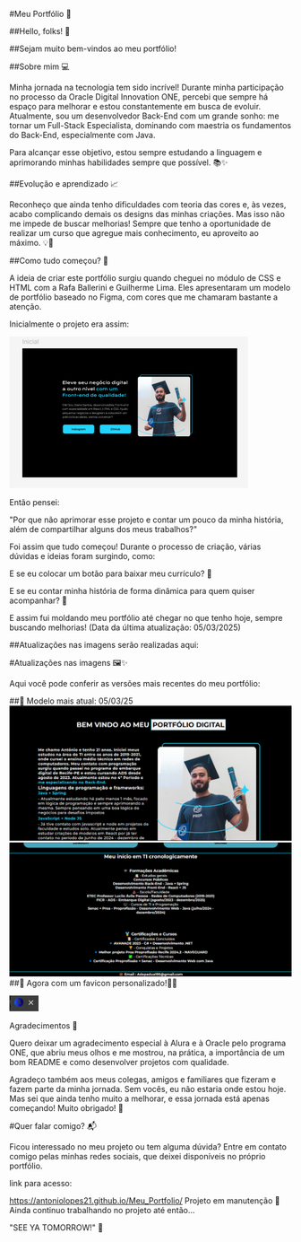﻿#Meu Portfólio 🚀

##Hello, folks! 👋

##Sejam muito bem-vindos ao meu portfólio!

##Sobre mim 💻

Minha jornada na tecnologia tem sido incrível! Durante minha participação no processo da Oracle Digital Innovation ONE, percebi que sempre há espaço para melhorar e estou constantemente em busca de evoluir. Atualmente, sou um desenvolvedor Back-End com um grande sonho: me tornar um Full-Stack Especialista, dominando com maestria os fundamentos do Back-End, especialmente com Java.

Para alcançar esse objetivo, estou sempre estudando a linguagem e aprimorando minhas habilidades sempre que possível. 📚✨

##Evolução e aprendizado 📈

Reconheço que ainda tenho dificuldades com teoria das cores e, às vezes, acabo complicando demais os designs das minhas criações. Mas isso não me impede de buscar melhorias! Sempre que tenho a oportunidade de realizar um curso que agregue mais conhecimento, eu aproveito ao máximo. 💡🎨

##Como tudo começou? 🤔

A ideia de criar este portfólio surgiu quando cheguei no módulo de CSS e HTML com a Rafa Ballerini e Guilherme Lima. Eles apresentaram um modelo de portfólio baseado no Figma, com cores que me chamaram bastante a atenção.

Inicialmente o projeto era assim:

![alt text](img_Project_att/image-1.png)

 Então pensei:

"Por que não aprimorar esse projeto e contar um pouco da minha história, além de compartilhar alguns dos meus trabalhos?"

Foi assim que tudo começou! Durante o processo de criação, várias dúvidas e ideias foram surgindo, como:

E se eu colocar um botão para baixar meu currículo? 📄

E se eu contar minha história de forma dinâmica para quem quiser acompanhar? 📜

E assim fui moldando meu portfólio até chegar no que tenho hoje, sempre buscando melhorias! (Data da última atualização: 05/03/2025)

##Atualizações nas imagens serão realizadas aqui:

#Atualizações nas imagens 🖼️✨

Aqui você pode conferir as versões mais recentes do meu portfólio:

##🔹 Modelo mais atual: 05/03/25
![alt text](img_Project_att/image-2.png)
![alt text](img_Project_att/image-4.png)
##🔹 Agora com um favicon personalizado!🎨🔥

![alt text](img_Project_att/image-5.png)

Agradecimentos 🙌

Quero deixar um agradecimento especial à Alura e à Oracle pelo programa ONE, que abriu meus olhos e me mostrou, na prática, a importância de um bom README e como desenvolver projetos com qualidade.

Agradeço também aos meus colegas, amigos e familiares que fizeram e fazem parte da minha jornada. Sem vocês, eu não estaria onde estou hoje. Mas sei que ainda tenho muito a melhorar, e essa jornada está apenas começando! Muito obrigado! 💙

#Quer falar comigo? 📬

Ficou interessado no meu projeto ou tem alguma dúvida? Entre em contato comigo pelas minhas redes sociais, que deixei disponíveis no próprio portfólio. 

link para acesso: 

https://antoniolopes21.github.io/Meu_Portfolio/
Projeto em manutenção 🔧 Ainda continuo trabalhando no projeto até então...

"SEE YA TOMORROW!" 🚀
